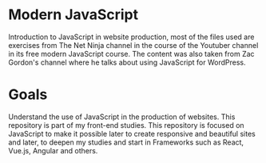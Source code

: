 # Modern JavaScript

Introduction to JavaScript in website production, most of the files used are exercises from The Net Ninja channel in the course of the Youtuber channel in its free modern JavaScript course. The content was also taken from Zac Gordon's channel where he talks about using JavaScript for WordPress.

# Goals

Understand the use of JavaScript in the production of websites. This repository is part of my front-end studies. 
This repository is focused on JavaScript to make it possible later to create responsive and beautiful sites and later, to deepen my studies and start in Frameworks such as React, Vue.js, Angular and others.
